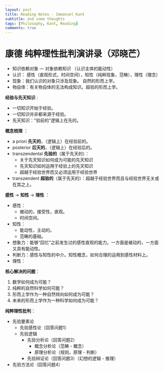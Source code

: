 ```yaml
---
layout: post
title: Reading Notes - Immanuel Kant
subtitle: and some thoughts
tags: [Philosophy, Kant, Reading]
comments: true
---
```


# 康德 纯粹理性批判演讲录（邓晓芒）

* 知识依赖对象 — 对象依赖知识 （认识主体的能动性）
* 认识： 感性（直观形式，时间空间），知性（纯粹现象，范畴），理性（理念）
* 现象：我们认识的对象只涉及现象。 自然的形而上学。
* 物自体：有关物自体的无法构成知识。超验的形而上学。

**经验与先天知识** :

* 一切知识开始于经验。
* 一切知识并非都来源于经验。
* 先天知识：“验前的”逻辑上在先的。

**概念梳理** ：

* a priori **先天的**，（逻辑上）在经验前的。
* posterior **后天的**，（逻辑上）在经验后的。
* transzendental **先验的**（属于先天的）：
    * 关于先天知识如何成为可能的先天知识
    * 先天知识如何运用于经验上的先天知识
    * 超越于经验世界而又必须运用于经验世界
* transzendent **超验的**（属于先天的）：超越于经验世界而且与经验世界无关或在其之上。

**感性** -> **知性** -> **理性** ：

* 感性：
    * 被动的，接受性，直观。
    * 时间空间。
* 知性：
    * 能动性，主动的。
    * 范畴的基础。
* 想象力：能够“回忆”之前发生过的感性直观的能力。一方面是被动的，一方面又具有能动性。
* 判断力：感性与知性的中介。知性概念，如何合理的运用到感性材料上。
* 理性：

**核心解决的问题**：

1. 数学如何成为可能？
2. 纯粹的自然科学如何可能？
3. 形而上学作为一种自然倾向如何成为可能？
4. 未来的形而上学作为一种科学如何成为可能？

**纯粹理性批判**：

* 先验要素论
    * 先验感性论（回答问题1）
    * 先验逻辑
        * 先验分析论（回答问题2）
            * 概念分析论（范畴 - 概念）
            * 原理分析论（规则，原理 - 判断）
        * 先验辩证论（回答问题3）（幻想的逻辑 - 推理）
* 先验方法论（回答问题4）
